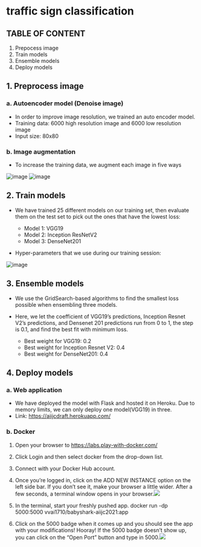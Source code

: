 # traffic sign classification

## TABLE OF CONTENT
1. Prepocess image
2. Train models
3. Ensemble models
4. Deploy models

## 1. Preprocess image
### a. Autoencoder model (Denoise image)
* In order to improve image resolution, we trained an auto encoder model.
* Training data: 6000 high resolution image and 6000 low resolution image
* Input size: 80x80
### b. Image augmentation
* To increase the training data, we augment each image in five ways

![image](https://user-images.githubusercontent.com/42512473/134203240-2c0886d8-f467-4cd2-b9cb-e14aeb4bd55a.png)
![image](https://user-images.githubusercontent.com/42512473/134202997-a397197e-b903-4d68-b731-cbf512e94eb4.png)



## 2. Train models
- We have trained 25 different models on our training set, then evaluate them on the test set to pick out the ones that have the lowest loss: 
   - Model 1: VGG19
   - Model 2: Inception ResNetV2
   - Model 3: DenseNet201

- Hyper-parameters that we use during our training session:


![image](https://user-images.githubusercontent.com/42512473/134202665-54dadb41-5ff7-425e-ae67-063d9a584586.png)




## 3. Ensemble models
- We use the GridSearch-based algorithms to find the smallest loss possible when ensembling three models.
- Here, we let the coefficient of VGG19’s predictions, Inception Resnet V2’s predictions, and Densenet 201 predictions run from 0 to 1, the step is 0.1, and find the best fit with minimum loss.

  - Best weight for VGG19: 0.2
  - Best weight for Inception Resnet V2: 0.4
  - Best weight for  DenseNet201: 0.4

## 4. Deploy models
### a. Web application
* We have deployed the model with Flask and hosted it on Heroku. Due to memory limits, we can only deploy one model(VGG19) in three.
* Link: https://aiijcdraft.herokuapp.com/

### b. Docker
1. Open your browser to https://labs.play-with-docker.com/
2. Click Login and then select docker from the drop-down list.
3. Connect with your Docker Hub account.
4. Once you’re logged in, click on the ADD NEW INSTANCE option on the left side bar. If you don’t see it, make your browser a little wider. After a few seconds, a terminal window opens in your browser.![](https://i.imgur.com/3JqCAEI.png)

5. In the terminal, start your freshly pushed app.
 docker run -dp 5000:5000 vvai1710/babyshark-aiijc2021:app
6. Click on the 5000 badge when it comes up and you should see the app with your modifications! Hooray! If the 5000 badge doesn’t show up, you can click on the “Open Port” button and type in 5000.![](https://i.imgur.com/2RR1lbz.png)


